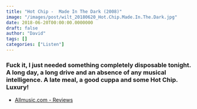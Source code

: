 ```yaml
---
title: "Hot Chip -  Made In The Dark (2008)"
image: "/images/post/wilt_20180620_Hot.Chip.Made.In.The.Dark.jpg"
date: 2018-06-20T00:00:00.0000000
draft: false
author: "David"
tags: []
categories: ["Listen"]
---
```

### Fuck it, I just needed something completely disposable tonight. A long day, a long drive and an absence of any musical intelligence. A late meal, a good cuppa and some Hot Chip. Luxury!

-  [Allmusic.com - Reviews](https://www.allmusic.com/album/made-in-the-dark-mw0000586306)